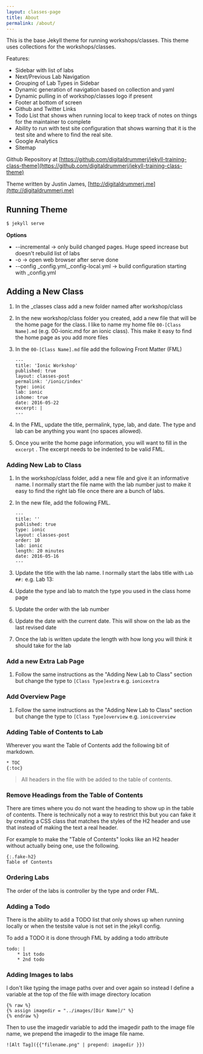 ```yaml
---
layout: classes-page
title: About
permalink: /about/
---
```


This is the base Jekyll theme for running workshops/classes.  This theme uses collections for the workshops/classes.  
  

Features:

* Sidebar with list of labs  
* Next/Previous Lab Navigation
* Grouping of Lab Types in Sidebar
* Dynamic generation of navigation based on collection and yaml
* Dynamic pulling in of workshop/classes logo if present 
* Footer at bottom of screen
* Github and Twitter Links
* Todo List that shows when running local to keep track of notes on things for the maintainer to complete
* Ability to run with test site configuration that shows warning that it is the test site and where to find the real site.
* Google Analytics
* Sitemap


Github Repository at [https://github.com/digitaldrummerj/jekyll-training-class-theme](https://github.com/digitaldrummerj/jekyll-training-class-theme)


Theme written by Justin James, [http://digitaldrummerj.me](http://digitaldrummerj.me)


## Running Theme

```bash
$ jekyll serve
```

**Options**

* --incremental -> only build changed pages.  Huge speed increase but doesn't rebuild list of labs
* -o -> open web browser after serve done
* --config _config.yml,_config-local.yml -> build configuration starting with _config.yml

## Adding a New Class


1. In the _classes class add a new folder named after workshop/class
1. In the new workshop/class folder you created, add a new file that will be the home page for the class.  I like to name my home file `00-[Class Name].md` (e.g. 00-ionic.md for an ionic class).  This make it easy to find the home page as you add more files
1. In the `00-[Class Name].md` file add the following Front Matter (FML)

	```
	---
	title: 'Ionic Workshop'
	published: true
	layout: classes-post
	permalink: '/ionic/index'
	type: ionic
	lab: ionic
	ishome: true
	date: 2016-05-22
	excerpt: |
	---
	```

1. In the FML, update the title, permalink, type, lab, and date.  The type and lab can be anything you want (no spaces allowed).
1. Once you write the home page information, you will want to fill in the `excerpt` .  The excerpt needs to be indented to be valid FML.

### Adding New Lab to Class

1. In the workshop/class folder, add a new file and give it an informative name.  I normally start the file name with the lab number just to make it easy to find the right lab file once there are a bunch of labs.
1. In the new file, add the following FML.

	```
	---
	title: ''
	published: true
	type: ionic
	layout: classes-post
	order: 10
	lab: ionic
	length: 20 minutes
	date: 2016-05-16
	---
	```

1. Update the title with the lab name.  I normally start the labs title with `Lab ##:` e.g. Lab 13:
1. Update the type and lab to match the type you used in the class home page 
1. Update the order with the lab number
1. Update the date with the current date.  This will show on the lab as the last revised date
1. Once the lab is written update the length with how long you will think it should take for the lab

### Add a new Extra Lab Page

1. Follow the same instructions as the "Adding New Lab to Class" section but change the type to `[Class Type]extra` e.g. `ionicextra`

### Add Overview Page

1. Follow the same instructions as the "Adding New Lab to Class" section but change the type to `[Class Type]overview` e.g. `ionicoverview`

### Adding Table of Contents to Lab

Wherever you want the Table of Contents add the following bit of markdown.  

```
* TOC
{:toc}
```

>All headers in the file with be added to the table of contents.  

### Remove Headings from the Table of Contents

There are times where you do not want the heading to show up in the table of contents.  There is technically not a way to restrict this but you can fake it by creating a CSS class that matches the styles of the H2 header and use that instead of making the text a real header.

For example to make the "Table of Contents" looks like an H2 header without actually being one, use the following.

```
{:.fake-h2}
Table of Contents
``` 

### Ordering Labs

The order of the labs is controller by the type and order FML.

### Adding a Todo

There is the ability to add a TODO list that only shows up when running locally or when the testsite value is not set in the jekyll config.

To add a TODO it is done through FML by adding a todo attribute

```
todo: |
	* 1st todo
	* 2nd todo
```	

### Adding Images to labs

I don't like typing the image paths over and over again so instead I define a variable at the top of the file with image directory location

	{% raw %}
	{% assign imagedir = "../images/[Dir Name]/" %}
	{% endraw %}

Then to use the imagedir variable to add the imagedir path to the image file name, we prepend the imagedir to the image file name.

```
![Alt Tag]({{"filename.png" | prepend: imagedir }})
```